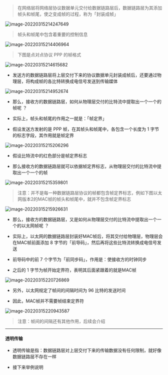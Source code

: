 > 在网络层将网络层协议数据单元交付给数据链路层后，数据链路层为其添加帧头和帧尾，使之变成帧的过程，称为「封装成帧」

![image-20220315214247649](https://gitee.com/pj-l/imgs-1/raw/master/image-20220315214247649.png)

> 帧头和帧尾中包含着重要的控制信息

![image-20220315214406964](https://gitee.com/pj-l/imgs-1/raw/master/image-20220315214406964.png)

> 下图是点对点协议 PPP 的帧格式

![image-20220315214615682](https://gitee.com/pj-l/imgs-1/raw/master/image-20220315214615682.png)

- 发送方的数据链路层将上层交付下来的协议数据单元封装成帧后，还要通过物理层，将构成帧的各比特转换成电信号发送到传输媒体

![image-20220315214952674](https://gitee.com/pj-l/imgs-1/raw/master/image-20220315214952674.png)

- 那么，接收方的数据链路层，如何从物理层交付的比特流中提取出一个一个的帧呢 ？

- 实际上，帧头和帧尾的作用之一就是：「帧定界」

- 假设发送方发射的是 PPP 帧，在其帧头和帧尾中，各包含一个长度为 1 字节的标志字段，其作用就是帧定界

![image-20220315215206296](https://gitee.com/pj-l/imgs-1/raw/master/image-20220315215206296.png)

- 假设比特流中的红色部分是帧定界标志

- 那么接收方的数据链路层就可以依据帧定界标志，从物理层交付的比特流中提取出一个一个的帧

![image-20220315215359801](https://gitee.com/pj-l/imgs-1/raw/master/image-20220315215359801.png)

> 注意：并不是每一种数据链路层协议的帧都包含帧定界标志，例如下图以太网版本2的MAC帧的帧头和帧尾中，就并不包含帧定界标志

![image-20220315215926631](https://gitee.com/pj-l/imgs-1/raw/master/image-20220315215926631.png)

- 那么，接收方的数据链路层，又是如何从物理层交付的比特流中提取出一个一个的以太网帧呢 ？

- 实际上，以太网的数据链路层封装好MAC帧后，将其交付给物理层，物理层会在MAC帧前面添加 8 字节的「前导码」，然后再将这些比特流转换成电信号发送

- 前导码中的前 7 个字节为「前同步码」，作用是：使接收方的时钟同步

- 之后的 1 字节为帧开始定界符，表明其后面紧跟着的就是MAC帧

![image-20220315220726869](https://gitee.com/pj-l/imgs-1/raw/master/image-20220315220726869.png)

- 另外，以太网规定了帧间的间隔时间为 96 比特的发送时间

- 因此，MAC帧并不需要帧结束定界符

![image-20220315220943587](https://gitee.com/pj-l/imgs-1/raw/master/image-20220315220943587.png)

> 注意：帧间的间隔还有其他作用，后续会介绍

---

#### 透明传输

- 透明传输是指：数据链路层对上层交付下来的传输数据没有任何限制，就好像数据链路层不存在一样

- 接下来举例说明

